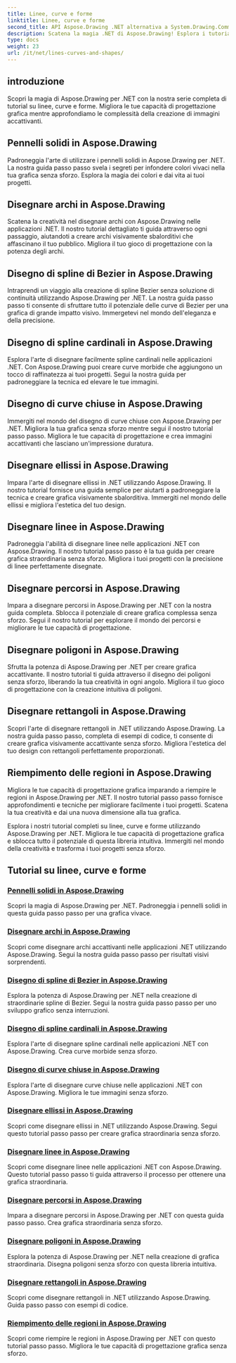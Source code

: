 ```yaml
---
title: Linee, curve e forme
linktitle: Linee, curve e forme
second_title: API Aspose.Drawing .NET alternativa a System.Drawing.Common
description: Scatena la magia .NET di Aspose.Drawing! Esplora i tutorial su linee, curve e forme per una grafica vivace padroneggia pennelli solidi, archi, spline, ellissi e altro ancora in modo creativo.
type: docs
weight: 23
url: /it/net/lines-curves-and-shapes/
---
```


## introduzione

Scopri la magia di Aspose.Drawing per .NET con la nostra serie completa di tutorial su linee, curve e forme. Migliora le tue capacità di progettazione grafica mentre approfondiamo le complessità della creazione di immagini accattivanti.

## Pennelli solidi in Aspose.Drawing
Padroneggia l'arte di utilizzare i pennelli solidi in Aspose.Drawing per .NET. La nostra guida passo passo svela i segreti per infondere colori vivaci nella tua grafica senza sforzo. Esplora la magia dei colori e dai vita ai tuoi progetti.

## Disegnare archi in Aspose.Drawing
Scatena la creatività nel disegnare archi con Aspose.Drawing nelle applicazioni .NET. Il nostro tutorial dettagliato ti guida attraverso ogni passaggio, aiutandoti a creare archi visivamente sbalorditivi che affascinano il tuo pubblico. Migliora il tuo gioco di progettazione con la potenza degli archi.

## Disegno di spline di Bezier in Aspose.Drawing
Intraprendi un viaggio alla creazione di spline Bezier senza soluzione di continuità utilizzando Aspose.Drawing per .NET. La nostra guida passo passo ti consente di sfruttare tutto il potenziale delle curve di Bezier per una grafica di grande impatto visivo. Immergetevi nel mondo dell'eleganza e della precisione.

## Disegno di spline cardinali in Aspose.Drawing
Esplora l'arte di disegnare facilmente spline cardinali nelle applicazioni .NET. Con Aspose.Drawing puoi creare curve morbide che aggiungono un tocco di raffinatezza ai tuoi progetti. Segui la nostra guida per padroneggiare la tecnica ed elevare le tue immagini.

## Disegno di curve chiuse in Aspose.Drawing
Immergiti nel mondo del disegno di curve chiuse con Aspose.Drawing per .NET. Migliora la tua grafica senza sforzo mentre segui il nostro tutorial passo passo. Migliora le tue capacità di progettazione e crea immagini accattivanti che lasciano un'impressione duratura.

## Disegnare ellissi in Aspose.Drawing
Impara l'arte di disegnare ellissi in .NET utilizzando Aspose.Drawing. Il nostro tutorial fornisce una guida semplice per aiutarti a padroneggiare la tecnica e creare grafica visivamente sbalorditiva. Immergiti nel mondo delle ellissi e migliora l'estetica del tuo design.

## Disegnare linee in Aspose.Drawing
Padroneggia l'abilità di disegnare linee nelle applicazioni .NET con Aspose.Drawing. Il nostro tutorial passo passo è la tua guida per creare grafica straordinaria senza sforzo. Migliora i tuoi progetti con la precisione di linee perfettamente disegnate.

## Disegnare percorsi in Aspose.Drawing
Impara a disegnare percorsi in Aspose.Drawing per .NET con la nostra guida completa. Sblocca il potenziale di creare grafica complessa senza sforzo. Segui il nostro tutorial per esplorare il mondo dei percorsi e migliorare le tue capacità di progettazione.

## Disegnare poligoni in Aspose.Drawing
Sfrutta la potenza di Aspose.Drawing per .NET per creare grafica accattivante. Il nostro tutorial ti guida attraverso il disegno dei poligoni senza sforzo, liberando la tua creatività in ogni angolo. Migliora il tuo gioco di progettazione con la creazione intuitiva di poligoni.

## Disegnare rettangoli in Aspose.Drawing
Scopri l'arte di disegnare rettangoli in .NET utilizzando Aspose.Drawing. La nostra guida passo passo, completa di esempi di codice, ti consente di creare grafica visivamente accattivante senza sforzo. Migliora l'estetica del tuo design con rettangoli perfettamente proporzionati.

## Riempimento delle regioni in Aspose.Drawing
Migliora le tue capacità di progettazione grafica imparando a riempire le regioni in Aspose.Drawing per .NET. Il nostro tutorial passo passo fornisce approfondimenti e tecniche per migliorare facilmente i tuoi progetti. Scatena la tua creatività e dai una nuova dimensione alla tua grafica.

Esplora i nostri tutorial completi su linee, curve e forme utilizzando Aspose.Drawing per .NET. Migliora le tue capacità di progettazione grafica e sblocca tutto il potenziale di questa libreria intuitiva. Immergiti nel mondo della creatività e trasforma i tuoi progetti senza sforzo.
## Tutorial su linee, curve e forme
### [Pennelli solidi in Aspose.Drawing](./solid-brushes/)
Scopri la magia di Aspose.Drawing per .NET. Padroneggia i pennelli solidi in questa guida passo passo per una grafica vivace.
### [Disegnare archi in Aspose.Drawing](./draw-arc/)
Scopri come disegnare archi accattivanti nelle applicazioni .NET utilizzando Aspose.Drawing. Segui la nostra guida passo passo per risultati visivi sorprendenti.
### [Disegno di spline di Bezier in Aspose.Drawing](./draw-bezier-spline/)
Esplora la potenza di Aspose.Drawing per .NET nella creazione di straordinarie spline di Bezier. Segui la nostra guida passo passo per uno sviluppo grafico senza interruzioni.
### [Disegno di spline cardinali in Aspose.Drawing](./draw-cardinal-spline/)
Esplora l'arte di disegnare spline cardinali nelle applicazioni .NET con Aspose.Drawing. Crea curve morbide senza sforzo.
### [Disegno di curve chiuse in Aspose.Drawing](./draw-closed-curve/)
Esplora l'arte di disegnare curve chiuse nelle applicazioni .NET con Aspose.Drawing. Migliora le tue immagini senza sforzo.
### [Disegnare ellissi in Aspose.Drawing](./draw-ellipse/)
Scopri come disegnare ellissi in .NET utilizzando Aspose.Drawing. Segui questo tutorial passo passo per creare grafica straordinaria senza sforzo.
### [Disegnare linee in Aspose.Drawing](./draw-lines/)
Scopri come disegnare linee nelle applicazioni .NET con Aspose.Drawing. Questo tutorial passo passo ti guida attraverso il processo per ottenere una grafica straordinaria.
### [Disegnare percorsi in Aspose.Drawing](./draw-path/)
Impara a disegnare percorsi in Aspose.Drawing per .NET con questa guida passo passo. Crea grafica straordinaria senza sforzo.
### [Disegnare poligoni in Aspose.Drawing](./draw-polygon/)
Esplora la potenza di Aspose.Drawing per .NET nella creazione di grafica straordinaria. Disegna poligoni senza sforzo con questa libreria intuitiva.
### [Disegnare rettangoli in Aspose.Drawing](./draw-rectangle/)
Scopri come disegnare rettangoli in .NET utilizzando Aspose.Drawing. Guida passo passo con esempi di codice.
### [Riempimento delle regioni in Aspose.Drawing](./fill-region/)
Scopri come riempire le regioni in Aspose.Drawing per .NET con questo tutorial passo passo. Migliora le tue capacità di progettazione grafica senza sforzo.